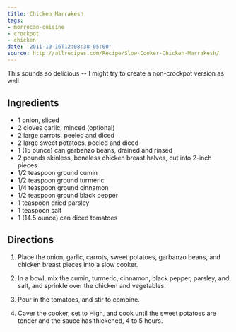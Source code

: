 ```yaml
---
title: Chicken Marrakesh
tags:
- morrocan-cuisine
- crockpot
- chicken
date: '2011-10-16T12:08:38-05:00'
source: http://allrecipes.com/Recipe/Slow-Cooker-Chicken-Marrakesh/
---
```

This sounds so delicious -- I might try to create a non-crockpot version as well.


## Ingredients

* 1 onion, sliced
* 2 cloves garlic, minced (optional)
* 2 large carrots, peeled and diced
* 2 large sweet potatoes, peeled and diced
* 1 (15 ounce) can garbanzo beans, drained and rinsed
* 2 pounds skinless, boneless chicken breast halves, cut into 2-inch pieces
* 1/2 teaspoon ground cumin
* 1/2 teaspoon ground turmeric
* 1/4 teaspoon ground cinnamon
* 1/2 teaspoon ground black pepper
* 1 teaspoon dried parsley
* 1 teaspoon salt
* 1 (14.5 ounce) can diced tomatoes


## Directions

1. Place the onion, garlic, carrots, sweet potatoes, garbanzo beans, and chicken breast pieces into a slow cooker.

1. In a bowl, mix the cumin, turmeric, cinnamon, black pepper, parsley, and salt, and sprinkle over the chicken and vegetables.

1. Pour in the tomatoes, and stir to combine.

1. Cover the cooker, set to High, and cook until the sweet potatoes are tender and the sauce has thickened, 4 to 5 hours.


